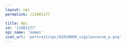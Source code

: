 ```yaml
---
layout: npc
permalink: /11001177

title: Npc
id: '11001177'
npc_name: 'Gomei'
icon_url: 'portrait/npc/02010009_vigilancecom_p.png'
---
```

